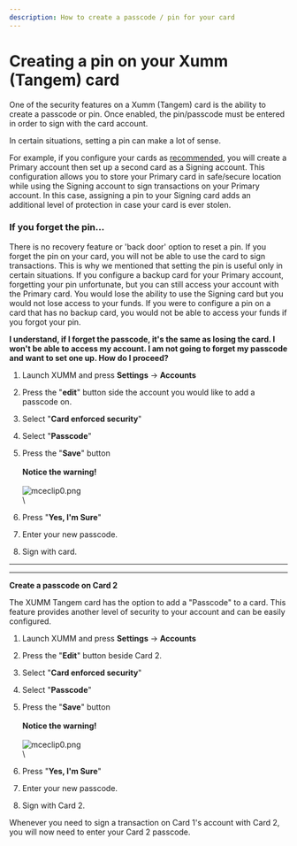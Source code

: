 ```yaml
---
description: How to create a passcode / pin for your card
---
```


# Creating a pin on your Xumm (Tangem) card

One of the security features on a Xumm (Tangem) card is the ability to create a passcode or pin. Once enabled, the pin/passcode must be entered in order to sign with the card account.&#x20;

In certain situations, setting a pin can make a lot of sense.

For example, if you configure your cards as [recommended](getting-started....md), you will create a Primary account then set up a second card as a Signing account. This configuration allows you to store your Primary card in safe/secure location while using the Signing account to sign transactions on your Primary account.  In this case, assigning a pin to your Signing card adds an additional level of protection in case your card is ever stolen.

### **If you forget the pin...**

There is no recovery feature or 'back door' option to reset a pin. If you forget the pin on your card, you will not be able to use the card to sign transactions. This is why we mentioned that setting the pin is useful only in certain situations. If you configure a backup card for your Primary account, forgetting your pin unfortunate, but you can still access your account with the Primary card. You would lose the ability to use the Signing card but you would not lose access to your funds. If you were to configure a pin on a card that has no backup card, you would not be able to access your funds if you forgot your pin.&#x20;

**I understand, if I forget the passcode, it's the same as losing the card. I won't be able to access my account. I am not going to forget my passcode and want to set one up. How do I proceed?**

1. Launch XUMM and press **Settings** -> **Accounts**&#x20;
2. Press the "**edit**" button side the account you would like to add a passcode on.
3. Select "**Card enforced security**"
4. Select "**Passcode**"
5. Press the "**Save**" button\
   \
   **Notice the warning!**\
   \
   ![mceclip0.png](https://drtc9zr.dlvr.cloud/hc/article\_attachments/4420120240786/mceclip0.png)\
   \

6. Press "**Yes, I'm Sure**"
7. Enter your new passcode.
8. Sign with card.

****

****

**Create a passcode on Card 2**

The XUMM Tangem card has the option to add a "Passcode" to a card. This feature provides another level of security to your account and can be easily configured.

1. Launch XUMM and press **Settings** -> **Accounts**&#x20;
2. Press the "**Edit**" button beside Card 2.
3. Select "**Card enforced security**"
4. Select "**Passcode**"
5. Press the "**Save**" button\
   \
   **Notice the warning!**\
   \
   ![mceclip0.png](https://drtc9zr.dlvr.cloud/hc/article\_attachments/4420120240786/mceclip0.png)\
   \

6. Press "**Yes, I'm Sure**"
7. Enter your new passcode.
8. Sign with Card 2.

Whenever you need to sign a transaction on Card 1's account with Card 2, you will now need to enter your Card 2 passcode.
